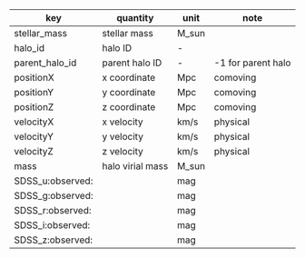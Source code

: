 | key              | quantity         | unit  | note               |
|------------------|------------------|-------|--------------------|
| stellar_mass     | stellar mass     | M_sun |                    |
| halo_id          | halo ID          | -     |                    |
| parent_halo_id   | parent halo ID   | -     | -1 for parent halo |
| positionX        | x coordinate     | Mpc   | comoving           |
| positionY        | y coordinate     | Mpc   | comoving           |
| positionZ        | z coordinate     | Mpc   | comoving           |
| velocityX        | x velocity       | km/s  | physical           |
| velocityY        | y velocity       | km/s  | physical           |
| velocityZ        | z velocity       | km/s  | physical           |
| mass             | halo virial mass | M_sun |                    | 
| SDSS_u:observed: |                  | mag   |                    |
| SDSS_g:observed: |                  | mag   |                    |
| SDSS_r:observed: |                  | mag   |                    |
| SDSS_i:observed: |                  | mag   |                    |
| SDSS_z:observed: |                  | mag   |                    |
